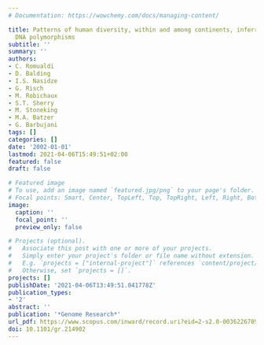 ```yaml
---
# Documentation: https://wowchemy.com/docs/managing-content/

title: Patterns of human diversity, within and among continents, inferred from biallelic
  DNA polymorphisms
subtitle: ''
summary: ''
authors:
- C. Romualdi
- D. Balding
- I.S. Nasidze
- G. Risch
- M. Robichaux
- S.T. Sherry
- M. Stoneking
- M.A. Batzer
- G. Barbujani
tags: []
categories: []
date: '2002-01-01'
lastmod: 2021-04-06T15:49:51+02:00
featured: false
draft: false

# Featured image
# To use, add an image named `featured.jpg/png` to your page's folder.
# Focal points: Smart, Center, TopLeft, Top, TopRight, Left, Right, BottomLeft, Bottom, BottomRight.
image:
  caption: ''
  focal_point: ''
  preview_only: false

# Projects (optional).
#   Associate this post with one or more of your projects.
#   Simply enter your project's folder or file name without extension.
#   E.g. `projects = ["internal-project"]` references `content/project/deep-learning/index.md`.
#   Otherwise, set `projects = []`.
projects: []
publishDate: '2021-04-06T13:49:51.041778Z'
publication_types:
- '2'
abstract: ''
publication: '*Genome Research*'
url_pdf: https://www.scopus.com/inward/record.uri?eid=2-s2.0-0036226789&doi=10.1101%2fgr.214902&partnerID=40&md5=f50fa3cdfda93fd6871d12aec488e0d8
doi: 10.1101/gr.214902
---
```

